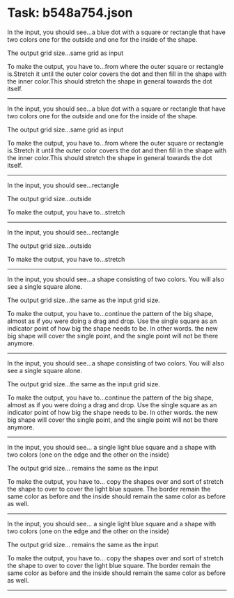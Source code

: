 # Task: b548a754.json

In the input, you should see...a blue dot with a square or rectangle that have two colors one for the outside and one for the inside of the shape.

The output grid size...same grid as input

To make the output, you have to...from where the outer square or rectangle is.Stretch it until the outer color covers the dot and then fill in the shape with the inner color.This should stretch the shape in general towards the dot itself.

---

In the input, you should see...a blue dot with a square or rectangle that have two colors one for the outside and one for the inside of the shape.

The output grid size...same grid as input

To make the output, you have to...from where the outer square or rectangle is.Stretch it until the outer color covers the dot and then fill in the shape with the inner color.This should stretch the shape in general towards the dot itself.

---

In the input, you should see...rectangle

The output grid size...outside

To make the output, you have to...stretch

---

In the input, you should see...rectangle

The output grid size...outside

To make the output, you have to...stretch

---

In the input, you should see...a shape consisting of two colors. You will also see a single square alone.

The output grid size...the same as the input grid size.

To make the output, you have to...continue the pattern of the big shape, almost as if you were doing a drag and drop. Use the single square as an indicator point of how big the shape needs to be. In other words. the new big shape will cover the single point, and the single point will not be there anymore.

---

In the input, you should see...a shape consisting of two colors. You will also see a single square alone.

The output grid size...the same as the input grid size.

To make the output, you have to...continue the pattern of the big shape, almost as if you were doing a drag and drop. Use the single square as an indicator point of how big the shape needs to be. In other words. the new big shape will cover the single point, and the single point will not be there anymore.

---

In the input, you should see... a single light blue square and a shape with two colors (one on the edge and the other on the inside)

The output grid size... remains the same as the input

To make the output, you have to... copy the shapes over and sort of stretch the shape to over  to cover the light blue square. The border remain the same color as before and the inside should remain the same color as before as well.

---

In the input, you should see... a single light blue square and a shape with two colors (one on the edge and the other on the inside)

The output grid size... remains the same as the input

To make the output, you have to... copy the shapes over and sort of stretch the shape to over  to cover the light blue square. The border remain the same color as before and the inside should remain the same color as before as well.

---

